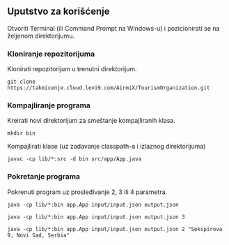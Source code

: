 ## Uputstvo za korišćenje

Otvoriti Terminal (ili Command Prompt na Windows-u) i pozicionirati se na željenom direktorijumu.

### Kloniranje repozitorijuma

Klonirati repozitorijum u trenutni direktorijum.
```
git clone https://takmicenje.cloud.levi9.com/AirmiX/TourismOrganization.git
```

### Kompajliranje programa

Kreirati novi direktorijum za smeštanje kompajliranih klasa.
```
mkdir bin
```
Kompajlirati klase (uz zadavanje classpath-a i izlaznog direktorijuma)
```
javac -cp lib/*:src -d bin src/app/App.java
```

### Pokretanje programa

Pokrenuti program uz prosleđivanje 2, 3 ili 4 parametra.
```
java -cp lib/*:bin app.App input/input.json output.json
```
```
java -cp lib/*:bin app.App input/input.json output.json 3
```
```
java -cp lib/*:bin app.App input/input.json output.json 2 "Sekspirova 9, Novi Sad, Serbia"
```